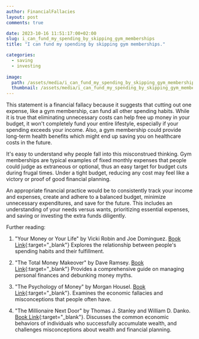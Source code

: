 ```yaml
---
author: FinancialFallacies
layout: post
comments: true

date: 2023-10-16 11:51:17:00+02:00  
slug: i_can_fund_my_spending_by_skipping_gym_memberships
title: "I can fund my spending by skipping gym memberships."

categories:
  - saving
  - investing
  
image:
  path: /assets/media/i_can_fund_my_spending_by_skipping_gym_memberships.jpg
  thumbnail: /assets/media/i_can_fund_my_spending_by_skipping_gym_memberships.jpg
---
```


This statement is a financial fallacy because it suggests that cutting out one expense, like a gym membership, can fund all other spending habits. While it is true that eliminating unnecessary costs can help free up money in your budget, it won't completely fund your entire lifestyle, especially if your spending exceeds your income. Also, a gym membership could provide long-term health benefits which might end up saving you on healthcare costs in the future.

It's easy to understand why people fall into this misconstrued thinking. Gym memberships are typical examples of fixed monthly expenses that people could judge as extraneous or optional, thus an easy target for budget cuts during frugal times. Under a tight budget, reducing any cost may feel like a victory or proof of good financial planning.

An appropriate financial practice would be to consistently track your income and expenses, create and adhere to a balanced budget, minimize unnecessary expenditures, and save for the future. This includes an understanding of your needs versus wants, prioritizing essential expenses, and saving or investing the extra funds diligently.

Further reading:

1. "Your Money or Your Life" by Vicki Robin and Joe Dominguez. [Book Link](https://www.amazon.com/Your-Money-Life-Transforming-Relationship/dp/0143115766/ref=nosim?tag=financialfall-20){:target="_blank"}
Explores the relationship between people's spending habits and their fulfillment.

2. "The Total Money Makeover" by Dave Ramsey. [Book Link](https://www.amazon.com/Total-Money-Makeover-Classic-Financial/dp/1595555277/ref=nosim?tag=financialfall-20){:target="_blank"}
Provides a comprehensive guide on managing personal finances and debunking money myths.

3. "The Psychology of Money" by Morgan Housel. [Book Link](https://www.amazon.com/Psychology-Money-Timeless-lessons-happiness/dp/0857197681/ref=nosim?tag=financialfall-20){:target="_blank"}.
Examines the economic fallacies and misconceptions that people often have.

6. "The Millionaire Next Door" by Thomas J. Stanley and William D. Danko. [Book Link](https://www.amazon.com/Millionaire-Next-Door-Surprising-Americas/dp/1589795474/ref=nosim?tag=financialfall-20){:target="_blank"}.
Discusses the common economic behaviors of individuals who successfully accumulate wealth, and challenges misconceptions about wealth and financial planning.

